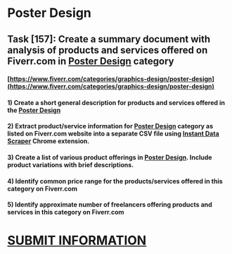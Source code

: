 # Poster Design
## Task [157]: Create a summary document with analysis of products and services offered on Fiverr.com in [Poster Design](https://www.fiverr.com/categories/graphics-design/poster-design) category
#### [https://www.fiverr.com/categories/graphics-design/poster-design](https://www.fiverr.com/categories/graphics-design/poster-design)
#### 1) Create a short general description for products and services offered in the [Poster Design](https://www.fiverr.com/categories/graphics-design/poster-design)
#### 2) Extract product/service information for [Poster Design](https://www.fiverr.com/categories/graphics-design/poster-design) category as listed on Fiverr.com website into a separate CSV file using [Instant Data Scraper](https://chrome.google.com/webstore/detail/instant-data-scraper/ofaokhiedipichpaobibbnahnkdoiiah) Chrome extension.
#### 3) Create a list of various product offerings in [Poster Design](https://www.fiverr.com/categories/graphics-design/poster-design). Include product variations with brief descriptions.
#### 4) Identify common price range for the products/services offered in this category on Fiverr.com
#### 5) Identify approximate number of freelancers offering products and services in this category on Fiverr.com

# [SUBMIT INFORMATION](https://forms.office.com/r/8AEKjkLxKG)
